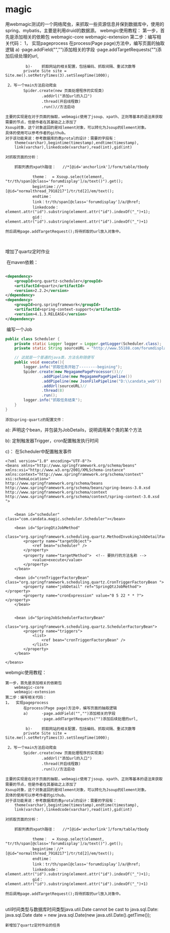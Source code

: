 # magic
用webmagic测试的一个网络爬虫，来抓取一些资源信息并保到数据库中，使用的spring、mybatis，主要是利用druid的数据源。
webmgic使用教程：
	第一步，首先是添加相关的依赖包
		webmagic-core
		webmagic-extension
	第二步：编写相关代码：
	1，	实现pageprocess
			在process(Page page)方法中，编写页面的抽取逻辑
			a)	·page.addField("","")添加相关的字段
				·page.addTargetRequests("")添加后续处理的url,
			
			 b)·	抓取网站的相关配置，包括编码、抓取间隔、重试次数等
			private Site site = Site.me().setRetryTimes(3).setSleepTime(1000);
			
	 2，写一个main方法启动爬虫
	 		Spider.create(new 页面处理程序的实现类)
	 				.addUrl("添加url的入口")
					.thread(开启线程数)
					.run()//方法启动
					
	主要的实现是在对于页面的抽取，webmagic使用了jsoup、xpath、正则等基本的语法来获取需要的节点，但是作者在其基础之上添加了
	Xsoup对象，这个对象返回的是XElement对象，可以转化为Jsoup的Element对象。
	具体的使用可以参考作者的github。
	对于该功能来说：参考数据库的表protal的设计：需要的字段有：
		theme(varchar),begintime(timestamp),endtime(timestamp),
		link(varchar),linkedcode(varchar),read(int),gid(int)
	
	对抓取页面的分析：
		
		抓取列表的xpath路径：	//*[@id='anchorlink']/form/table/tbody 
		
				theme：	= Xsoup.select(element, "tr/th/span[@class='forumdisplay']/a/text()").get();
				begintime：//*[@id="normalthread_7918217"]/tr/td[2]/em/text();
				endtime：
				link：tr/th/span[@class='forumdisplay']/a/@href;
				linkedcode：element.attr("id").substring(element.attr("id").indexOf("_")+1);
				gid：element.attr("id").substring(element.attr("id").indexOf("_")+1)
				
	然后调用page.addTargetRequest();将待抓取的url放入对象中。

​	

增加了quartz定时作业

​	在maven依赖：

```xml

<dependency>
    <groupId>org.quartz-scheduler</groupId>
    <artifactId>quartz</artifactId>
    <version>2.2.2</version>
</dependency>
<dependency>
    <groupId>org.springframework</groupId>
    <artifactId>spring-context-support</artifactId>
    <version>4.1.3.RELEASE</version>
</dependency>
```

​	编写一个Job

```java
public class Scheduler {
	private static Logger logger = Logger.getLogger(Scheduler.class);
	private static String sourceURL = "http://www.55188.com/forumdisplay.php?fid=8&filter=type&typeid=153";

	// 这就是一个普通的java类，方法名称随便写
	public void execute(){
		logger.info("抓取任务开始了--------begining");
		Spider.create(new MegagamePageProcessor())//
				.addPipeline(new MegagamePagePipeline())
				.addPipeline(new JsonFilePipeline("D:\\candata_web"))
				.addUrl(sourceURL)//
				.thread(8)
				.run();
		logger.info("抓取任务结束");
	}
}
```

 	添加spring-quartz的配置文件：

a):	声明这个bean，并包装为JobDetails，说明调用某个类的某个方法

b):	定制触发器Trigger，cron配置触发执行时间

c)：	在Scheduler中配置触发事件

```
<?xml version="1.0" encoding="UTF-8"?>
<beans xmlns="http://www.springframework.org/schema/beans" 
xmlns:xsi="http://www.w3.org/2001/XMLSchema-instance" 
xmlns:context="http://www.springframework.org/schema/context" 
xsi:schemaLocation="
http://www.springframework.org/schema/beans
http://www.springframework.org/schema/beans/spring-beans-3.0.xsd
http://www.springframework.org/schema/context
http://www.springframework.org/schema/context/spring-context-3.0.xsd
">


	<bean id="scheduler" class="com.candata.magic.scheduler.Scheduler"></bean>
	
	<bean id="SpringQtzJobMethod"
		class="org.springframework.scheduling.quartz.MethodInvokingJobDetailFactoryBean">
		<property name="targetObject"> 
			<ref bean="scheduler" />
		</property>
		<property name="targetMethod">  <!-- 要执行的方法名称 -->
			<value>execute</value>
		</property>
	</bean>
	
	<bean id="cronTriggerFactoryBean" class="org.springframework.scheduling.quartz.CronTriggerFactoryBean ">
		<property name="jobDetail" ref="SpringQtzJobMethod"></property>
		<property name="cronExpression" value="0 5 22 * * ?"></property>
	</bean>
	
	
	<bean id="SpringJobSchedulerFactoryBean"
		class="org.springframework.scheduling.quartz.SchedulerFactoryBean">
		<property name="triggers">
			<list>
				<ref bean="cronTriggerFactoryBean" />
			</list>
		</property>
	</bean>
	
</beans>
```



webmgic使用教程：

	第一步，首先是添加相关的依赖包
		webmagic-core
		webmagic-extension
	第二步：编写相关代码：
	1，	实现pageprocess
			在process(Page page)方法中，编写页面的抽取逻辑
			a)		·page.addField("","")添加相关的字段
					·page.addTargetRequests("")添加后续处理的url,
			
			 b)·	抓取网站的相关配置，包括编码、抓取间隔、重试次数等
			private Site site = Site.me().setRetryTimes(3).setSleepTime(1000);
			
	 2，写一个main方法启动爬虫
	 		Spider.create(new 页面处理程序的实现类)
	 				.addUrl("添加url的入口")
					.thread(开启线程数)
					.run()//方法启动
					
	主要的实现是在对于页面的抽取，webmagic使用了jsoup、xpath、正则等基本的语法来获取需要的节点，但是作者在其基础之上添加了
	Xsoup对象，这个对象返回的是XElement对象，可以转化为Jsoup的Element对象。
	具体的使用可以参考作者的github。
	对于该功能来说：参考数据库的表protal的设计：需要的字段有：
		theme(varchar),begintime(timestamp),endtime(timestamp),
		link(varchar),linkedcode(varchar),read(int),gid(int)
	
	对抓取页面的分析：
		
		抓取列表的xpath路径：	//*[@id='anchorlink']/form/table/tbody 
		
				theme：	= Xsoup.select(element, "tr/th/span[@class='forumdisplay']/a/text()").get();
				begintime：//*[@id="normalthread_7918217"]/tr/td[2]/em/text();
				endtime：
				link：tr/th/span[@class='forumdisplay']/a/@href;
				linkedcode：element.attr("id").substring(element.attr("id").indexOf("_")+1);
				gid：element.attr("id").substring(element.attr("id").indexOf("_")+1)
				
	然后调用page.addTargetRequest();将待抓取的url放入对象中。


​	
	util时间类型与数据库时间类型java.util.Date cannot be cast to java.sql.Date:
		java.sql.Date date = new java.sql.Date(new java.util.Date().getTime());


	新增加了quartz定时作业的任务
​		
